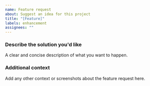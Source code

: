 ```yaml
---
name: Feature request
about: Suggest an idea for this project
title: "[Feature]"
labels: enhancement
assignees: ""
---
```


### Describe the solution you'd like

A clear and concise description of what you want to happen.

### Additional context

Add any other context or screenshots about the feature request here.
